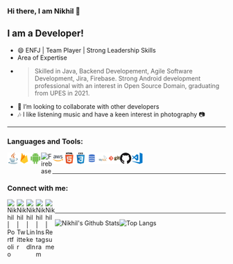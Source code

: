 ### Hi there, I am Nikhil 👋

<!--
**NikhilMishra1999/NikhilMishra1999** is a ✨ _special_ ✨ repository because its `README.md` (this file) appears on your GitHub profile.

Here are some ideas to get you started:

- 🔭 I’m currently working on ...
- 🌱 I’m currently learning ...
- 👯 I’m looking to collaborate on ...
- 🤔 I’m looking for help with ...
- 💬 Ask me about ...
- 📫 How to reach me: ...
- 😄 Pronouns: ...
- ⚡ Fun fact: ...
-->

## I am a Developer!
- 😄 ENFJ | Team Player | Strong Leadership Skills
- Area of Expertise
- > Skilled in Java, Backend Developement, Agile Software Development, Jira, Firebase. Strong Android development professional with an interest in Open Source Domain,
graduating from UPES in 2021. 
- 👯 I’m looking to collaborate with other developers
- 🎶 I like listening music and have a keen interest in photography 📷
------------------------------

### Languages and Tools:

<img align="left" alt="Java" width="26px" src="https://raw.githubusercontent.com/github/explore/80688e429a7d4ef2fca1e82350fe8e3517d3494d/topics/java/java.png" />
<img align="left" alt="Firebase" width="26px" src="https://raw.githubusercontent.com/github/explore/80688e429a7d4ef2fca1e82350fe8e3517d3494d/topics/firebase/firebase.png" />
<img align="left" alt="Firebase" width="26px" src="https://raw.githubusercontent.com/github/explore/80688e429a7d4ef2fca1e82350fe8e3517d3494d/topics/android/android.png" />
<img align="left" alt="Firebase" width="26px" src="https://is4-ssl.mzstatic.com/image/thumb/Purple114/v4/1a/75/18/1a7518c2-aad2-7ce3-28f7-22b526384ff0/AppIcon-0-2x-4-0-85-220.png/230x0w.png" />
<img align="left" alt="AWS" width="26px" src="https://raw.githubusercontent.com/github/explore/80688e429a7d4ef2fca1e82350fe8e3517d3494d/topics/aws/aws.png" />
<img align="left" alt="HTML5" width="26px" src="https://raw.githubusercontent.com/github/explore/80688e429a7d4ef2fca1e82350fe8e3517d3494d/topics/html/html.png" />
<img align="left" alt="CSS3" width="26px" src="https://raw.githubusercontent.com/github/explore/80688e429a7d4ef2fca1e82350fe8e3517d3494d/topics/css/css.png" />
<img align="left" alt="SQL" width="26px" src="https://raw.githubusercontent.com/github/explore/80688e429a7d4ef2fca1e82350fe8e3517d3494d/topics/sql/sql.png" />
<img align="left" alt="MySQL" width="26px" src="https://raw.githubusercontent.com/github/explore/80688e429a7d4ef2fca1e82350fe8e3517d3494d/topics/mysql/mysql.png" />
<img align="left" alt="Git" width="26px" src="https://raw.githubusercontent.com/github/explore/80688e429a7d4ef2fca1e82350fe8e3517d3494d/topics/git/git.png" />
<img align="left" alt="GitHub" width="26px" src="https://raw.githubusercontent.com/github/explore/78df643247d429f6cc873026c0622819ad797942/topics/github/github.png" />
<img align="left" alt="Visual Studio Code" width="26px" src="https://raw.githubusercontent.com/github/explore/80688e429a7d4ef2fca1e82350fe8e3517d3494d/topics/visual-studio-code/visual-studio-code.png" />

<br />
<br />

------------------------------

### Connect with me:

[<img align="left" alt="Nikhil | Portfolio" width="22px" src="https://nikhil.studio/img/favicon-32x32.png" />][portfolio]
[<img align="left" alt="Nikhil | Twitter" width="22px" src="https://abs.twimg.com/favicons/twitter.ico" />][twitter]
[<img align="left" alt="Nikhil | LinkedIn" width="22px" src="https://static-exp1.licdn.com/sc/h/al2o9zrvru7aqj8e1x2rzsrca" />][linkedin]
[<img align="left" alt="Nikhil | Instagram" width="22px" src="https://www.instagram.com/static/images/ico/favicon-192.png/68d99ba29cc8.png" />][instagram]
[<img align="left" alt="Nikhil | Resume" width="22px" src="https://amritfoundationofindia.in/wp-content/uploads/2018/08/download-logo.png" />][Resume]

<br />

------------------------------

<img align="left" alt="Nikhil's Github Stats" src="https://github-readme-stats.vercel.app/api?username=NikhilMishra1999&show_icons=true&hide_border=ture&count_private=true&theme=dark&hide=stars,prs,issues,contribs" />

![Top Langs](https://github-readme-stats.vercel.app/api/top-langs/?username=NikhilMishra1999&theme=dark)

[twitter]: https://twitter.com/YoungstersInc17
[instagram]: https://www.instagram.com/highfunctioning.psychopath/
[linkedin]: https://www.linkedin.com/in/nikhilmishra1999/
[portfolio]: https://nikhil.studio/
[Resume]: https://drive.google.com/file/d/12LZkAamOmFPlXRlCna-8G15-ggMxJ59h/view?usp=sharing

